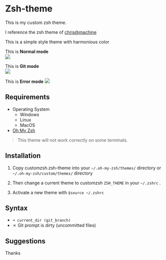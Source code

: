 # Zsh-theme
This is my custom zsh theme.

I reference the zsh theme of [chris@machine][]

This is a simple style theme with harmonious color  

This is **Normal mode**  
![][normal mode]

This is **Git mode**  
![][git mode]

This is **Error mode**
![][error mode]


## Requirements  
* Operating System 
	* Windows 
	* Linux 
	* MacOS
* [Oh My Zsh][oh my zsh link]

>This theme will not work correctly on some terminals.  

## Installation
1. Copy customzsh.zsh-theme into your `~/.oh-my-zsh/themes/` directory or `~/.oh-my-zsh/custom/themes/` directory  

2. Then change a current theme to customzsh `ZSH_THEME` in your `~/.zshrc` .  

3. Activate a new theme with `$source ~/.zshrc`

## Syntax
* `➜ current_dir (git_branch)`  
* ✗ Git prompt is dirty (uncommitted files)

## Suggestions


Thanks

[//]: <> (This is a variable definition area)
[normal mode]: ./assets/normal-mode.png 
[git mode]: ./assets/git-mode.png
[error mode]: ./assets/error-mode.png
[oh my zsh link]: https://ohmyz.sh/ 
[chris@machine]: https://www.youtube.com/@chrisatmachine
